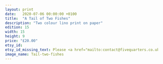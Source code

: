 ```yaml
---
layout: print
date:   2020-07-06 00:00:00 +0100
title:  "A Tail of Two Fishes"
description: "Two colour lino print on paper"
edition: 15
width: 15
height: 9
price: "£20.00"
etsy_id:
etsy_id_missing_text: Please <a href="mailto:contact@fivequarters.co.uk">contact me</a> if you're interested in buying this print.
image_name: Tail-two-fishes
---
```

